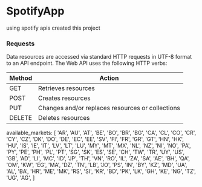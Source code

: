 # SpotifyApp
using spotify apis created this project
### Requests
Data resources are accessed via standard HTTP requests in UTF-8 format to an API endpoint. The Web API uses the following HTTP verbs:

| Method | Action                                       |
| ------ | -------------------------------------------- |
| GET    | Retrieves resources                          |
| POST   | Creates resources                            |
| PUT    | Changes and/or replaces resources or collections |
| DELETE | Deletes resources                            |

available_markets: [
      'AR', 'AU', 'AT', 'BE', 'BO', 'BR', 'BG', 'CA', 'CL', 'CO',
      'CR', 'CY', 'CZ', 'DK', 'DO', 'DE', 'EC', 'EE', 'SV', 'FI',
      'FR', 'GR', 'GT', 'HN', 'HK', 'HU', 'IS', 'IE', 'IT', 'LV',
      'LT', 'LU', 'MY', 'MT', 'MX', 'NL', 'NZ', 'NI', 'NO', 'PA',
      'PY', 'PE', 'PH', 'PL', 'PT', 'SG', 'SK', 'ES', 'SE', 'CH',
      'TW', 'TR', 'UY', 'US', 'GB', 'AD', 'LI', 'MC', 'ID', 'JP',
      'TH', 'VN', 'RO', 'IL', 'ZA', 'SA', 'AE', 'BH', 'QA', 'OM',
      'KW', 'EG', 'MA', 'DZ', 'TN', 'LB', 'JO', 'PS', 'IN', 'BY',
      'KZ', 'MD', 'UA', 'AL', 'BA', 'HR', 'ME', 'MK', 'RS', 'SI',
      'KR', 'BD', 'PK', 'LK', 'GH', 'KE', 'NG', 'TZ', 'UG', 'AG',
]